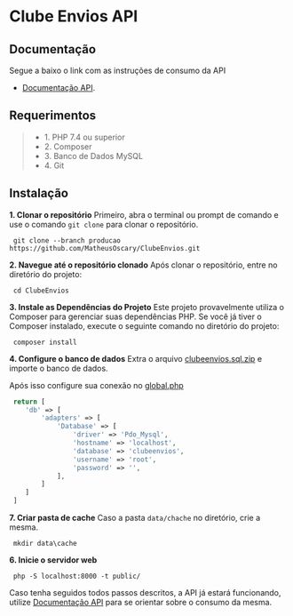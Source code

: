 Clube Envios API
==============

Documentação
------------

Segue a baixo o link com as instruções de consumo da API

- [Documentação API](https://documenter.getpostman.com/view/21977186/2sAY4rEjvF).

Requerimentos
------------
  
>- 1\. PHP 7.4 ou superior
>- 2\. Composer
>- 3\. Banco de Dados MySQL
>- 4\. Git


Instalação
------------
**1\. Clonar o repositório**
Primeiro, abra o terminal ou prompt de comando e use o comando `git clone` para clonar o repositório.

```console
 git clone --branch producao https://github.com/MatheusOscary/ClubeEnvios.git
```

**2\. Navegue até o repositório clonado**
Após clonar o repositório, entre no diretório do projeto:

```console
 cd ClubeEnvios
```

**3\. Instale as Dependências do Projeto**
Este projeto provavelmente utiliza o Composer para gerenciar suas dependências PHP. Se você já tiver o Composer instalado, execute o seguinte comando no diretório do projeto:

```console
 composer install
```
**4\. Configure o banco de dados**
Extra o arquivo [clubeenvios.sql.zip](clubeenvios.sql.zip) e importe o banco de dados.

Após isso configure sua conexão no [global.php](config/autoload/global.php)

```php
 return [
    'db' => [
        'adapters' => [
            'Database' => [
                'driver' => 'Pdo_Mysql',
                'hostname' => 'localhost',
                'database' => 'clubeenvios',
                'username' => 'root',
                'password' => '',
            ],
        ]
    ]
 ]
```
**7\. Criar pasta de cache**
Caso a pasta `data/chache` no diretório,
crie a mesma.

```console
 mkdir data\cache
```

**6\. Inicie o servidor web**

```console
 php -S localhost:8000 -t public/
```
Caso tenha seguidos todos passos descritos,
a API já estará funcionando, utilize [Documentação API](https://documenter.getpostman.com/view/21977186/2sAY4rEjvF) para se orientar sobre o consumo da mesma.

